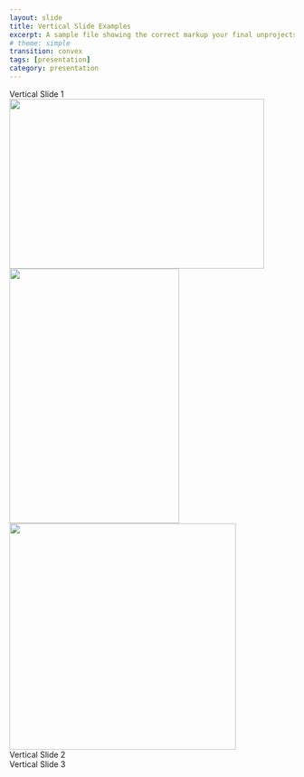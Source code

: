 ```yaml
---
layout: slide
title: Vertical Slide Examples
excerpt: A sample file showing the correct markup your final unprojects
# theme: simple
transition: convex
tags: [presentation]
category: presentation
---
```

<section Horizontal Slide></section>
<section>
  <section>Vertical Slide 1</section>
    <div class="r-stack">
      <img class="fragment" src="https://placekitten.com/450/300" width="450" height="300">
      <img class="fragment" src="https://placekitten.com/300/450" width="300" height="450">
      <img class="fragment" src="https://placekitten.com/400/400" width="400" height="400">
    </div>
  <section>Vertical Slide 2</section>
  <section>Vertical Slide 3</section>
</section>
